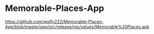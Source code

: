# Memorable-Places-App

https://github.com/wolfy222/Memorable-Places-App/blob/master/app/src/release/res/values/Memorable%20Places.apk
